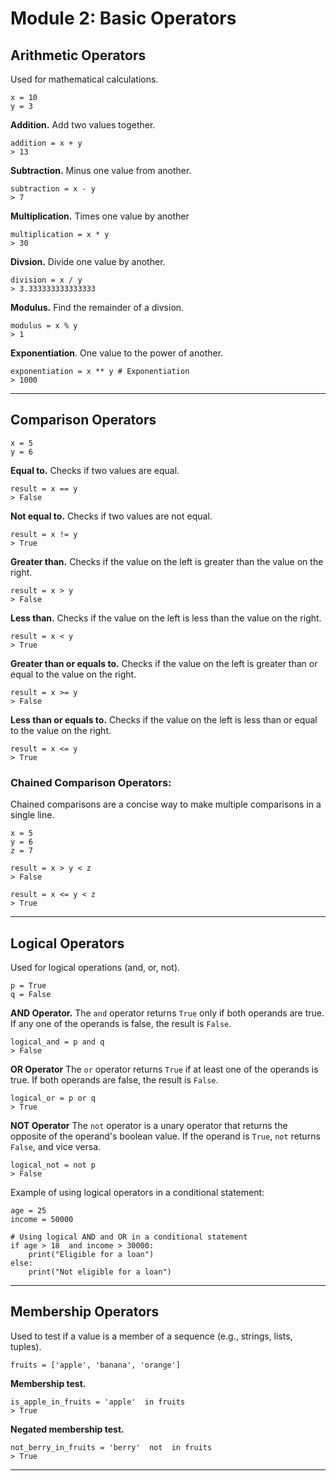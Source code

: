# Module 2: Basic Operators
## Arithmetic Operators
Used for mathematical calculations.
```
x = 10
y = 3
```
**Addition.** Add two values together.
```
addition = x + y
> 13
```
**Subtraction.** Minus one value from another.
```
subtraction = x - y 
> 7
```
**Multiplication.** Times one value by another
```
multiplication = x * y
> 30
```
**Divsion.** Divide one value by another.
```
division = x / y 
> 3.333333333333333
```
**Modulus.** Find the remainder of a divsion.
```
modulus = x % y
> 1
```
**Exponentiation**. One value to the power of another.
```
exponentiation = x ** y # Exponentiation
> 1000
```
---
## Comparison Operators
```
x = 5
y = 6
```
**Equal to.** Checks if two values are equal.
```
result = x == y
> False
```
**Not equal to.** Checks if two values are not equal.
```
result = x != y
> True
```
**Greater than.** Checks if the value on the left is greater than the value on the right.
```
result = x > y
> False
```
**Less than.** Checks if the value on the left is less than the value on the right.
```
result = x < y
> True
```

**Greater than or equals to.** Checks if the value on the left is greater than or equal to the value on the right.
```
result = x >= y
> False
```
**Less than or equals to.** Checks if the value on the left is less than or equal to the value on the right.
```
result = x <= y
> True
```
### Chained Comparison Operators:
Chained comparisons are a concise way to make multiple comparisons in a single line.
```
x = 5
y = 6
z = 7
```
```
result = x > y < z
> False
```
```
result = x <= y < z
> True
```

---
## Logical Operators
Used for logical operations (and, or, not).
```
p = True
q = False
 ```
**AND Operator.** The `and` operator returns `True` only if both operands are true. If any one of the operands is false, the result is `False`.
 ```
logical_and = p and q 
> False
```
**OR Operator** The `or` operator returns `True` if at least one of the operands is true. If both operands are false, the result is `False`.
```
logical_or = p or q
> True
```
**NOT Operator** The `not` operator is a unary operator that returns the opposite of the operand's boolean value. If the operand is `True`, `not` returns `False`, and vice versa.
```
logical_not = not p 
> False
```
Example of using logical operators in a conditional statement:
```
age = 25
income = 50000

# Using logical AND and OR in a conditional statement 
if age > 18  and income > 30000:
	print("Eligible for a loan")
else:
	print("Not eligible for a loan")
```
---
## Membership Operators 
Used to test if a value is a member of a sequence (e.g., strings, lists, tuples).
```
fruits = ['apple', 'banana', 'orange']
```
**Membership test.**
```
is_apple_in_fruits = 'apple'  in fruits
> True
```
**Negated membership test.**
```
not_berry_in_fruits = 'berry'  not  in fruits
> True
```
---